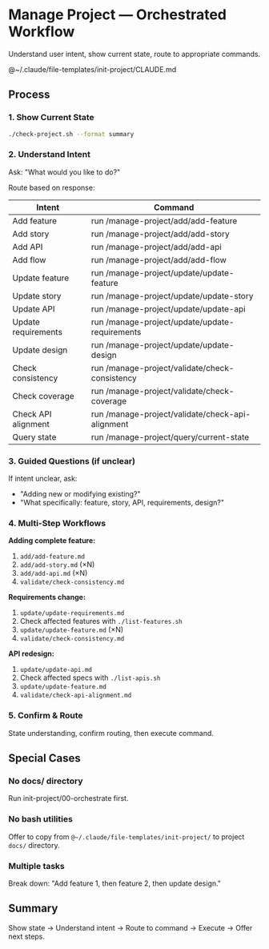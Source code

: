 # Manage Project — Orchestrated Workflow

Understand user intent, show current state, route to appropriate commands.

@~/.claude/file-templates/init-project/CLAUDE.md

## Process

### 1. Show Current State
```bash
./check-project.sh --format summary
```

### 2. Understand Intent
Ask: "What would you like to do?"

Route based on response:

| Intent | Command |
|--------|---------|
| Add feature | run /manage-project/add/add-feature |
| Add story | run /manage-project/add/add-story |
| Add API | run /manage-project/add/add-api |
| Add flow | run /manage-project/add/add-flow |
| Update feature | run /manage-project/update/update-feature |
| Update story | run /manage-project/update/update-story |
| Update API | run /manage-project/update/update-api |
| Update requirements | run /manage-project/update/update-requirements |
| Update design | run /manage-project/update/update-design |
| Check consistency | run /manage-project/validate/check-consistency |
| Check coverage | run /manage-project/validate/check-coverage |
| Check API alignment | run /manage-project/validate/check-api-alignment |
| Query state | run /manage-project/query/current-state |

### 3. Guided Questions (if unclear)
If intent unclear, ask:
- "Adding new or modifying existing?"
- "What specifically: feature, story, API, requirements, design?"

### 4. Multi-Step Workflows

**Adding complete feature:**
1. `add/add-feature.md`
2. `add/add-story.md` (×N)
3. `add/add-api.md` (×N)
4. `validate/check-consistency.md`

**Requirements change:**
1. `update/update-requirements.md`
2. Check affected features with `./list-features.sh`
3. `update/update-feature.md` (×N)
4. `validate/check-consistency.md`

**API redesign:**
1. `update/update-api.md`
2. Check affected specs with `./list-apis.sh`
3. `update/update-feature.md`
4. `validate/check-api-alignment.md`

### 5. Confirm & Route
State understanding, confirm routing, then execute command.

## Special Cases

### No docs/ directory
Run init-project/00-orchestrate first.

### No bash utilities
Offer to copy from `@~/.claude/file-templates/init-project/` to project `docs/` directory.

### Multiple tasks
Break down: "Add feature 1, then feature 2, then update design."

## Summary
Show state → Understand intent → Route to command → Execute → Offer next steps.